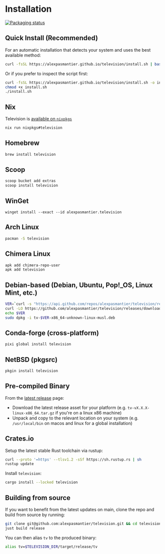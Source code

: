 # Installation

[![Packaging status](https://repology.org/badge/vertical-allrepos/television.svg)](https://repology.org/project/television/versions)

## Quick Install (Recommended)

For an automatic installation that detects your system and uses the best available method:

```bash
curl -fsSL https://alexpasmantier.github.io/television/install.sh | bash
```

Or if you prefer to inspect the script first:

```bash
curl -fsSL https://alexpasmantier.github.io/television/install.sh -o install.sh
chmod +x install.sh
./install.sh
```

## Nix

Television is [available on `nixpkgs`](https://github.com/NixOS/nixpkgs/blob/master/pkgs/by-name/te/television/package.nix)

```bash
nix run nixpkgs#television
```

## Homebrew

```bash
brew install television
```

## Scoop

```bash
scoop bucket add extras
scoop install television
```

## WinGet

```pwsh
winget install --exact --id alexpasmantier.television
```

## Arch Linux

```bash
pacman -S television
```

## Chimera Linux

```bash
apk add chimera-repo-user
apk add television
```

## Debian-based (Debian, Ubuntu, Pop!\_OS, Linux Mint, etc.)

```bash
VER=`curl -s "https://api.github.com/repos/alexpasmantier/television/releases/latest" | grep '"tag_name":' | sed -E 's/.*"tag_name": "([^"]+)".*/\1/'`
curl -LO https://github.com/alexpasmantier/television/releases/download/$VER/tv-$VER-x86_64-unknown-linux-musl.deb
echo $VER
sudo dpkg -i tv-$VER-x86_64-unknown-linux-musl.deb
```

## Conda-forge (cross-platform)

```bash
pixi global install television
```

## NetBSD (pkgsrc)

```bash
pkgin install television
```

## Pre-compiled Binary

From the [latest release](https://github.com/alexpasmantier/television/releases/latest) page:

- Download the latest release asset for your platform (e.g. `tv-vX.X.X-linux-x86_64.tar.gz` if you're on a linux x86 machine)
- Unpack and copy to the relevant location on your system (e.g. `/usr/local/bin` on macos and linux for a global installation)

## Crates.io

Setup the latest stable Rust toolchain via rustup:

```bash
curl --proto '=https' --tlsv1.2 -sSf https://sh.rustup.rs | sh
rustup update
```

Install `television`:

```bash
cargo install --locked television
```

## Building from source

If you want to benefit from the latest updates on main, clone the repo and build from source by running:

```bash
git clone git@github.com:alexpasmantier/television.git && cd television
just build release
```

You can then alias `tv` to the produced binary:

```bash
alias tv=$TELEVISION_DIR/target/release/tv
```
